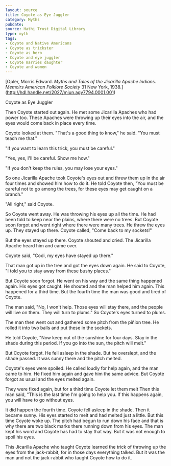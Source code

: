 ```yaml
---
layout: source
title: Coyote as Eye Juggler
category: Myths
pubdate:
source: Hathi Trust Digital Library 
type: myth
tags:
- Coyote and Native Americans
- Coyote as trickster
- Coyote as hero
- Coyote and eye juggler 
- Coyote marries daughter 
- Coyote and women 
---
```


[Opler, Morris Edward. *Myths and Tales of the Jicarilla Apache Indians.* *Memoirs American Folklore Society* 31 New York, 1938.] (http://hdl.handle.net/2027/miun.agy7794.0001.001)

Coyote as Eye Juggler 

Then Coyote started out again. He met some Jicarilla Apaches who had power too. These Apaches were throwing up their eyes into the air, and the eyes would come back in place every time.

Coyote looked at them. "That's a good thing to know," he said. "You must teach me that."

"If you want to learn this trick, you must be careful." 

"Yes, yes, I'll be careful. Show me how."

"If you don't keep the rules, you may lose your eyes."

So one Jicarilla Apache took Coyote's eyes out and threw them up in the air four times and showed him how to do it.
He told Coyote then, "You must be careful not to go among the trees, for these eyes may get caught on a branch."

"All right," said Coyote.

So Coyote went away. He was throwing his eyes up all the time. He had been told to keep near the plains, where there were no trees. But Coyote soon forgot and went right where there were many trees.  He threw the eyes up.  They stayed up there.
Coyote called, "Come back to my sockets!"

But the eyes stayed up there.  Coyote shouted and cried. The Jicarilla Apache heard him and came over.

Coyote said, "Codi, my eyes have stayed up there."

That man got up in the tree and got the eyes down again.  He said to Coyote, "I told you to stay away from these bushy places."

But Coyote soon forgot.  He went on his way and the same thing happened again. His eyes got caught. He shouted and the man helped him again. This happened for a third time.  But the fourth time the man was good and tired of Coyote.

The man said, "No, I won't help. Those eyes will stay there, and the people will live on them.  They will turn to plums." So Coyote's eyes turned to plums.

The man then went out and gathered some pitch from the piñion tree.  He rolled it into two balls and put these in the sockets.

He told Coyote, "Now keep out of the sunshine for four days. Stay in the shade during this period. If you go into the sun, the pitch will melt."

But Coyote forgot. He fell asleep in the shade. But he overslept, and the shade passed.  It was sunny there and the pitch melted.

Coyote's eyes were spoiled. He called loudly for help again, and the man came to him.  He fixed him again and gave him the same advice.  But Coyote forgot as usual and the eyes melted again. 

They were fixed again, but for a third time Coyote let them melt Then this man said, "This is the last time I'm going to help you. If this happens again, you will have to go without eyes. 

It did happen the fourth time. Coyote fell asleep in the shade. Then it became sunny. His eyes started to melt and had melted just a little. But this time Coyote woke up.  The pitch had begun to run down his face and that is why there are two black marks there running down from his eyes. The man kept his word and Coyote has had to stay that way. But it was not enough to spoil his eyes.

This Jicarilla Apache who taught Coyote learned the trick of throwing up the eyes from the jack-rabbit, for in those days everything talked. But it was the man and not the jack-rabbit who taught Coyote how to do it.
